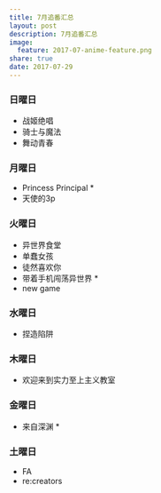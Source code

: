 ```yaml
---
title: 7月追番汇总
layout: post
description: 7月追番汇总
image: 
  feature: 2017-07-anime-feature.png
share: true
date: 2017-07-29
---
```

### 日曜日
- 战姬绝唱 
- 骑士与魔法 
- 舞动青春
### 月曜日
- Princess Principal *
- 天使的3p
### 火曜日
- 异世界食堂 
- 单蠢女孩
- 徒然喜欢你
- 带着手机闯荡异世界 *
- new game
### 水曜日
- 捏造陷阱
### 木曜日
- 欢迎来到实力至上主义教室
### 金曜日
- 来自深渊 *
### 土曜日
- FA
- re:creators

